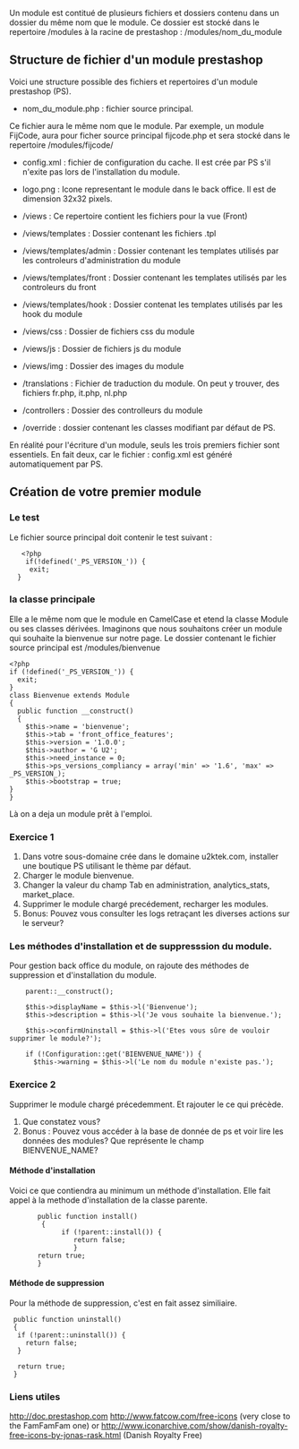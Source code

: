 Un module est contitué de plusieurs fichiers et dossiers contenu dans un dossier du même nom que le module. Ce dossier est stocké dans le repertoire /modules à la racine de prestashop : /modules/nom_du_module

## Structure de fichier d'un module prestashop

Voici une structure possible des fichiers et repertoires d'un module prestashop (PS).
- nom_du_module.php : fichier source principal. 

Ce fichier aura le même nom que le module. Par exemple, un module FijCode, aura pour ficher source principal fijcode.php et sera stocké dans le repertoire /modules/fijcode/

- config.xml : fichier de configuration du cache.
Il est crée par PS s'il n'exite pas lors de l'installation du module.
- logo.png : Icone representant le module dans le back office.
Il est de dimension 32x32 pixels.
- /views : Ce repertoire contient les fichiers pour la vue (Front)

- /views/templates :  Dossier contenant les fichiers .tpl 

- /views/templates/admin : Dossier contenant les templates utilisés par les controleurs d'administration  du module

- /views/templates/front : Dossier contenant les templates utilisés par les controleurs du front

- /views/templates/hook :  Dossier contenat les templates utilisés par les hook du module

- /views/css :  Dossier de fichiers css du module

- /views/js : Dossier de fichiers js du module

- /views/img : Dossier des images du module

- /translations : Fichier de traduction du module.
On peut y trouver, des fichiers fr.php, it.php, nl.php

- /controllers : Dossier des controlleurs du module

- /override : dossier contenant les classes modifiant par défaut de PS.

En réalité pour l'écriture d'un module, seuls les trois premiers fichier sont essentiels. En fait deux, car le fichier : config.xml est généré automatiquement par PS.
## Création de votre premier module
### Le test
Le fichier source principal doit contenir le test suivant : 

       <?php    
        if(!defined('_PS_VERSION_')) {
         exit;
      }
### la classe principale
Elle a le même nom que le module en CamelCase et etend la classe Module ou ses classes dérivées. Imaginons que nous souhaitons créer un module qui souhaite la bienvenue sur notre page.
Le dossier contenant le fichier source principal est /modules/bienvenue

    <?php
    if (!defined('_PS_VERSION_')) {
      exit;
    }
    class Bienvenue extends Module
    {
      public function __construct()
      {
        $this->name = 'bienvenue';
        $this->tab = 'front_office_features';
        $this->version = '1.0.0';
        $this->author = 'G U2';
        $this->need_instance = 0;
        $this->ps_versions_compliancy = array('min' => '1.6', 'max' => _PS_VERSION_);  
        $this->bootstrap = true;
    }
    }
   Là on a deja un module prêt à l'emploi.
   ### Exercice 1
   1. Dans votre sous-domaine crée dans le domaine u2ktek.com, installer une boutique PS utilisant le thème par défaut.
   2. Charger le module bienvenue.
   3. Changer la valeur du champ Tab en administration, analytics_stats, market_place.
   4. Supprimer le module chargé precédement, recharger les modules.
   5. Bonus: Pouvez vous consulter les logs retraçant les diverses actions sur le serveur?
   ### Les méthodes d'installation et de suppresssion du module.
   Pour gestion back office du module, on rajoute des méthodes de suppression et d'installation du module.
   
        parent::__construct();
 
        $this->displayName = $this->l('Bienvenue');
        $this->description = $this->l('Je vous souhaite la bienvenue.');

        $this->confirmUninstall = $this->l('Etes vous sûre de vouloir supprimer le module?');

        if (!Configuration::get('BIENVENUE_NAME')) {
          $this->warning = $this->l('Le nom du module n'existe pas.');
   ### Exercice 2 
   Supprimer le module chargé précedemment. Et rajouter le ce qui précède. 
   1. Que constatez vous?
   2. Bonus : Pouvez vous accéder à la base de donnée de ps et voir lire les données des modules? Que représente le champ       
   BIENVENUE_NAME?
   #### Méthode d'installation
   Voici ce que contiendra au minimum un méthode d'installation. Elle fait appel à la methode d'installation de la classe parente.
   
           public function install()
            {
                 if (!parent::install()) {
                    return false;
                    }
           return true;
           }
   
   #### Méthode de suppression
 Pour la méthode de suppression, c'est en fait assez similiaire.
 
     public function uninstall()
     {
      if (!parent::uninstall()) {
        return false;
      }

      return true;
     }
### Liens utiles
http://doc.prestashop.com
http://www.fatcow.com/free-icons (very close to the FamFamFam one) or 
http://www.iconarchive.com/show/danish-royalty-free-icons-by-jonas-rask.html (Danish Royalty Free)

